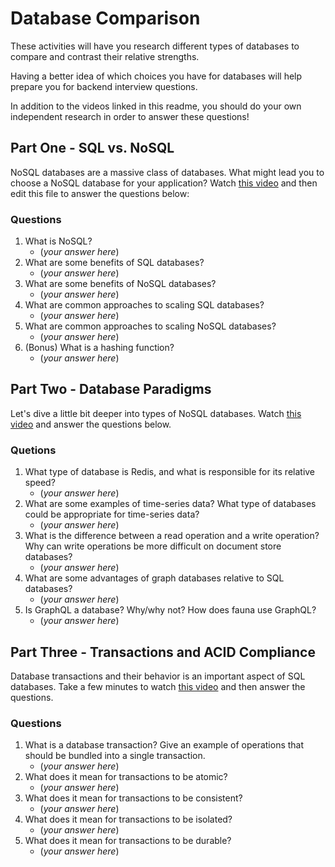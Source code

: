 # Database Comparison

These activities will have you research different types of databases to compare and contrast their relative strengths.

Having a better idea of which choices you have for databases will help prepare you for backend interview questions.

In addition to the videos linked in this readme, you should do your own independent research in order to answer these questions!

## Part One - SQL vs. NoSQL

NoSQL databases are a massive class of databases. What might lead you to choose a NoSQL database for your application? Watch [this video](https://www.youtube.com/watch?v=ruz-vK8IesE) and then edit this file to answer the questions below:

### Questions

1. What is NoSQL?
    - (_your answer here_)
2. What are some benefits of SQL databases?
    - (_your answer here_)
3. What are some benefits of NoSQL databases?
    - (_your answer here_)
4. What are common approaches to scaling SQL databases?
    - (_your answer here_)
5. What are common approaches to scaling NoSQL databases?
    - (_your answer here_)
6. (Bonus) What is a hashing function?
    - (_your answer here_)

## Part Two - Database Paradigms

Let's dive a little bit deeper into types of NoSQL databases. Watch [this video](https://www.youtube.com/watch?v=W2Z7fbCLSTw) and answer the questions below.

### Quetions 

1. What type of database is Redis, and what is responsible for its relative speed?
    - (_your answer here_)
2. What are some examples of time-series data? What type of databases could be appropriate for time-series data?
    - (_your answer here_)
3. What is the difference between a read operation and a write operation? Why can write operations be more difficult on document store databases?
    - (_your answer here_)
4. What are some advantages of graph databases relative to SQL databases?
    - (_your answer here_)
5. Is GraphQL a database? Why/why not? How does fauna use GraphQL?
    - (_your answer here_)

## Part Three - Transactions and ACID Compliance

Database transactions and their behavior is an important aspect of SQL databases. Take a few minutes to watch [this video](https://www.youtube.com/watch?v=wHUOeXbZCYA) and then answer the questions.

### Questions

1. What is a database transaction? Give an example of operations that should be bundled into a single transaction.
    - (_your answer here_)
2. What does it mean for transactions to be atomic?
    - (_your answer here_)
3. What does it mean for transactions to be consistent?
    - (_your answer here_)
4. What does it mean for transactions to be isolated?
    - (_your answer here_)
5. What does it mean for transactions to be durable?
    - (_your answer here_)